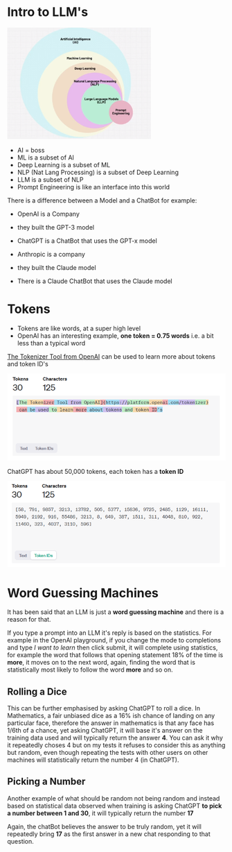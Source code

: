 # Intro to LLM's

![Where Prompt Engineering sits](where-does-prompt-engineering-sit.png)

- AI = boss
- ML is a subset of AI
- Deep Learning is a subset of ML
- NLP (Nat Lang Processing) is a subset of Deep Learning
- LLM is a subset of NLP
- Prompt Engineering is like an interface into this world

There is a difference between a Model and a ChatBot for example: 

- OpenAI is a Company
- they built the GPT-3 model
- ChatGPT is a ChatBot that uses the GPT-x model 

- Anthropic is a company
- they built the Claude model
- There is a Claude ChatBot that uses the Claude model 

# Tokens 

- Tokens are like words, at a super high level 
- OpenAI has an interesting example, **one token = 0.75 words** i.e. a bit less than a typical word

[The Tokenizer Tool from OpenAI](https://platform.openai.com/tokenizer) can be used to learn more about tokens and token ID's

![tokenizer at work](tokenizer-at-work.png)

ChatGPT has about 50,000 tokens, each token has a **token ID**

![tokenizer token ID's](tokenizer-token-ids.png)

# Word Guessing Machines 

It has been said that an LLM is just a **word guessing machine** and there is a reason for that. 

If you type a prompt into an LLM it's reply is based on the statistics. For example in the OpenAI playground, if you change the mode to completions and type *I want to learn* then click submit, it will complete using statistics, for example the word that follows that opening statement 18% of the time is **more**, it moves on to the next word, again, finding the word that is statistically most likely to follow the word **more** and so on. 

## Rolling a Dice

This can be further emphasised by asking ChatGPT to roll a dice. In Mathematics, a fair unbiased dice as a 16% ish chance of landing on any particular face, therefore the answer in mathematics is that any face has 1/6th of a chance, yet asking ChatGPT, it will base it's answer on the training data used and will typically return the answer **4**. You can ask it why it repeatedly choses 4 but on my tests it refuses to consider this as anything but random, even though repeating the tests with other users on other machines will statistically return the number 4 (in ChatGPT). 

## Picking a Number

Another example of what should be random not being random and instead based on statistical data observed when training is asking ChatGPT **to pick a number between 1 and 30**, it will typically return the number **17**

Again, the chatBot believes the answer to be truly random, yet it will repeatedly bring **17** as the first answer in a new chat responding to that question. 